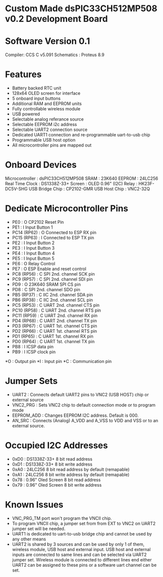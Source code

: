 # Custom Made dsPIC33CH512MP508 v0.2 Development Board 
# Software Version 0.1

Compiler: CCS C v5.091
Schematics : Proteus 8.9

# Features

 - Battery backed RTC unit
 - 128x64 OLED screen for interface
 - 5 onboard input buttons
 - Additional RAM and EEPROM units
 - Fully controllable wireless module
 - USB powered
 - Selectable analog referance source
 - Selectable EEPROM i2c address
 - Selectable UART2 connection source
 - Dedicated UART1 connection and re-programmable uart-to-usb chip 
 - Programmable USB host option
 - All microcontroller pins are mapped out

# Onboard Devices 

 Microcontroller : dsPIC33CH512MP508
 SRAM :            23K640
 EEPROM :          24LC256
 Real Time Clock : DS1338Z-33+
 Screen :          OLED 0.96" (I2C)
 Relay :           HK23F-DC5V-SHG
 USB Bridge Chip : CP2102-GMR
 USB Host Chip :   VNC2-32Q

# Dedicate Microcontroller Pins

 - PE0         : O CP2102 Reset Pin
 - PE1         : I Input Button 1
 - PC14 (RP62) : O Connected to ESP RX pin
 - PC15 (RP63) : I Connected to ESP TX pin
 - PE2         : I Input Button 2
 - PE3         : I Input Button 3
 - PE4         : I Input Button 4
 - PE5         : I Input Button 5
 - PE6         : O Relay Control
 - PE7         : O ESP Enable and reset control
 - PC8  (RP56) : C SPI 2nd. channel SCK pin
 - PC9  (RP57) : C SPI 2nd. channel SDI pin
 - PD9         : O 23K640 SRAM SPI CS pin 
 - PD8         : C SPI 2nd. channel SDO pin
 - PB5  (RP37) : C IIC 2nd. channel SDA pin
 - PB6  (RP38) : C IIC 2nd. channel SCL pin
 - PC5  (RP53) : C UART 2nd. channel CTS pin
 - PC10 (RP58) : C UART 2nd. channel RTS pin
 - PC11 (RP59) : C UART 2nd. channel RX pin
 - PD4  (RP68) : C UART 2nd. channel TX pin
 - PD3  (RP67) : C UART 1st. channel CTS pin
 - PD2  (RP66) : C UART 1st. channel RTS pin
 - PD1  (RP65) : C UART 1st. channel RX pin
 - PD0  (RP64) : C UART 1st. channel TX pin
 - PB8         : I ICSP data pin
 - PB9         : I ICSP clock pin

 *O : Output pin
 *I : Input pin
 *C : Communication pin

# Jumper Sets

 - UART2      : Connects default UART2 pins to VNC2 (USB HOST) chip or external source
 - VNC2_PRG   : Sets VNC2 chip to default connection mode or to program mode
 - EEPROM_ADD : Changes EEPROM I2C address. Default is 000.
 - AN_SRC     : Connects (Analog) A_VDD and A_VSS to VDD and VSS or to an external source.

# Occupied I2C Addresses

 - 0xD0 : DS1338Z-33+ 8 bit read address
 - 0xD1 : DS1338Z-33+ 8 bit write address
 - 0xA0 : 24LC256 8 bit read address by default (remapable)
 - 0xA1 : 24LC256 8 bit write address by default (remapable)
 - 0x78 : 0.96" Oled Screen 8 bit read address
 - 0x79 : 0.96" Oled Screen 8 bit write address

# Known Issues 

 - VNC_PRG_TM port won't program the VNCII chip.
 - To program VNCII chip, a jumper set from from EXT to VNC2 on UART2 jumper set will be needed.
 - UART1 is dedicated to uart-to-usb bridge chip and cannot be used by any other means
 - UART2 is shared by 3 sources and can be used by only 1 of them, wireless module, USB host and external input. USB host and external inputs are connected to same lines and can be selected via UART2 jumper set. Wireless module is connected to different lines end either UART2 can be assigned to these pins or a software uart channel can be set.
